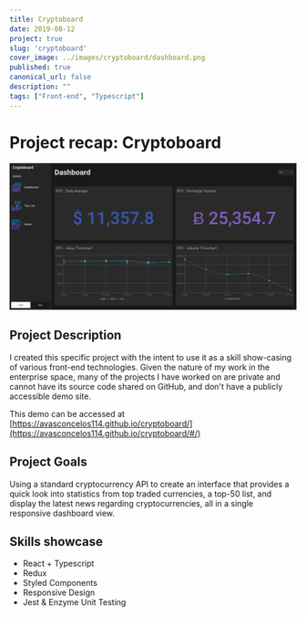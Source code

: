 ```yaml
---
title: Cryptoboard
date: 2019-08-12
project: true
slug: 'cryptoboard'
cover_image: ../images/cryptoboard/dashboard.png
published: true
canonical_url: false
description: ""
tags: ["Front-end", "Typescript"]
---
```

# Project recap: Cryptoboard
![](../images/cryptoboard/dashboard.png)

## Project Description  
I created this specific project with the intent to use it as a skill show-casing of various front-end technologies. Given the nature of my work in the enterprise space, many of the projects I have worked on are private and cannot have its source code shared on GitHub, and don't have a publicly accessible demo site.

This demo can be accessed at [https://avasconcelos114.github.io/cryptoboard/](https://avasconcelos114.github.io/cryptoboard/#/)

## Project Goals
Using a standard cryptocurrency API to create an interface that provides a quick look into statistics from top traded currencies, a top-50 list, and display the latest news regarding cryptocurrencies, all in a single responsive dashboard view.

## Skills showcase
* React + Typescript
* Redux
* Styled Components
* Responsive Design
* Jest & Enzyme Unit Testing
